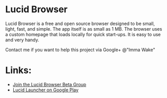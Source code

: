 Lucid Browser
=============

Lucid Browser is a free and open source browser designed to be small, light, fast, and simple. The app itself is as small as 1 MB. The browser uses a custom homepage that loads locally for quick start-ups. It is easy to use and very handy.

Contact me if you want to help this project via Google+ @"Imma Wake"

Links:
======
* [Join the Lucid Browser Beta Group](https://plus.google.com/communities/115941379151486219066)
* [Lucid Launcher on Google Play](https://play.google.com/store/apps/details?id=com.powerpoint45.lucidbrowserfree)

